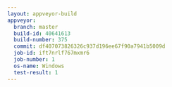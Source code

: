 ```yaml
---
layout: appveyor-build
appveyor:
  branch: master
  build-id: 40641613
  build-number: 375
  commit: df407073826326c937d196ee67f90a7941b5009d
  job-id: ift7nrlf767mxmr6
  job-number: 1
  os-name: Windows
  test-result: 1
---
```

